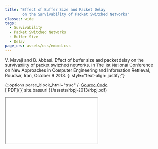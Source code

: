 ```yaml
---
title: "Effect of Buffer Size and Packet Delay 
        on the Survivability of Packet Switched Networks"
classes: wide
tags:
  - Survivability
  - Packet Switched Networks
  - Buffer Size
  - Delay
page_css: assets/css/embed.css
---
```

V. Mavaji and B. Abbasi. Effect of buffer size and packet delay on the survivability of packet switched networks. In
The 1st National Conference on New Approaches in Computer Engineering and Information Retrieval, Roudsar,
Iran, October 9 2013.
{: style="text-align: justify;"}

{::options parse_block_html="true" /}
[Source Code](https://github.com/mavaji/ns-simulation)
<br>
[<i class="fas fa-file-pdf" aria-hidden="true"></i> PDF]({{ site.baseurl }}/assets/rbpj-2013/rbpj.pdf)

<div class="container">
<iframe class="responsive-iframe" src="{{ site.baseurl }}/assets/rbpj-2013/rbpj.pdf"></iframe>
</div>